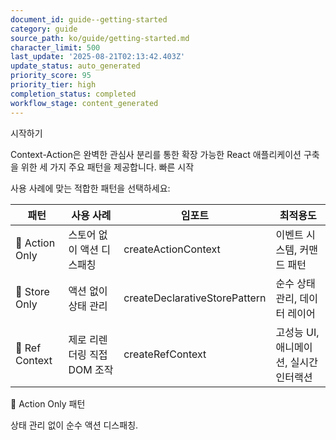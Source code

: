 ```yaml
---
document_id: guide--getting-started
category: guide
source_path: ko/guide/getting-started.md
character_limit: 500
last_update: '2025-08-21T02:13:42.403Z'
update_status: auto_generated
priority_score: 95
priority_tier: high
completion_status: completed
workflow_stage: content_generated
---
```

시작하기

Context-Action은 완벽한 관심사 분리를 통한 확장 가능한 React 애플리케이션 구축을 위한 세 가지 주요 패턴을 제공합니다. 빠른 시작

사용 사례에 맞는 적합한 패턴을 선택하세요:

| 패턴 | 사용 사례 | 임포트 | 최적용도 |
|---------|----------|--------|----------|
| 🎯 Action Only | 스토어 없이 액션 디스패칭 | createActionContext | 이벤트 시스템, 커맨드 패턴 |
| 🏪 Store Only | 액션 없이 상태 관리 | createDeclarativeStorePattern | 순수 상태 관리, 데이터 레이어 |
| 🔧 Ref Context | 제로 리렌더링 직접 DOM 조작 | createRefContext | 고성능 UI, 애니메이션, 실시간 인터랙션 |

🎯 Action Only 패턴

상태 관리 없이 순수 액션 디스패칭.
